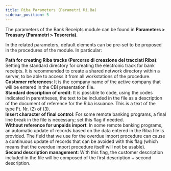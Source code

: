 ```yaml
---
title: Riba Parameters (Parametri Ri.Ba)
sidebar_position: 5
---
```


The parameters of the Bank Receipts module can be found in **Parameters > Treasury (Parametri > Tesoreria)**.

In the related parameters, default elements can be pre-set to be proposed in the procedures of the module. In particular:

**Path for creating Riba tracks (Percorso di creazione dei tracciati Riba)**: Setting the standard directory for creating the electronic track for bank receipts. It is recommended to create a shared network directory within a server, to be able to access it from all workstations of the procedure.  
**Customer references**: It is the company name of the active company that will be entered in the CBI presentation file.  
**Standard description of credit**: It is possible to code, using the codes indicated in parentheses, the text to be included in the file as a description of the document of reference for the Riba issuance. This is a text of the type Ft. Nr. (2) of (3).  
**Insert character of final control**: For some remote banking programs, a final line break in the file is necessary; set this flag if needed.  
**Without reference for unpaids import**: In some remote banking programs, an automatic update of records based on the data entered in the Riba file is provided. The field that we use for the overdue import procedure can cause a continuous update of records that can be avoided with this flag (which means that the overdue import procedure itself will not be usable).  
**Second description management**: With this flag, the customer description included in the file will be composed of the first description + second description.